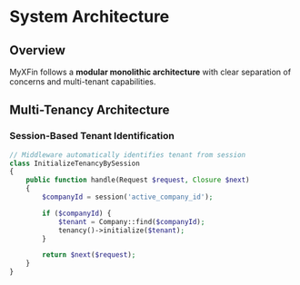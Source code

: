 <!-- docs/architecture.md -->

# System Architecture

## Overview

MyXFin follows a **modular monolithic architecture** with clear separation of concerns and multi-tenant capabilities.

## Multi-Tenancy Architecture

### Session-Based Tenant Identification

```php
// Middleware automatically identifies tenant from session
class InitializeTenancyBySession
{
    public function handle(Request $request, Closure $next)
    {
        $companyId = session('active_company_id');

        if ($companyId) {
            $tenant = Company::find($companyId);
            tenancy()->initialize($tenant);
        }

        return $next($request);
    }
}
```

